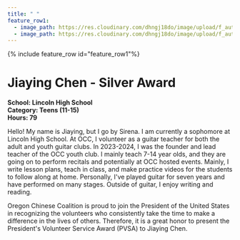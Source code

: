 ```yaml
---
title: " "
feature_row1:
  - image_path: https://res.cloudinary.com/dhngj18do/image/upload/f_auto,q_auto/v1/images/pvsa/2024_Jiaying_Chen
  - image_path: https://res.cloudinary.com/dhngj18do/image/upload/f_auto,q_auto/v1/images/activities/year_2024
---
```


{% include feature_row id="feature_row1"%}

# Jiaying Chen - Silver Award

**School: Lincoln High School**  
**Category: Teens (11-15)**  
**Hours: 79**  

Hello! My name is Jiaying, but I go by Sirena. I am currently a sophomore at Lincoln High School. At OCC, I volunteer as a guitar teacher for both the adult and youth guitar clubs. In 2023-2024, I was the founder and lead teacher of the OCC youth club. I mainly teach 7-14 year olds, and they are going on to perform recitals and potentially at OCC hosted events. Mainly, I write lesson plans, teach in class, and make practice videos for the students to follow along at home. Personally, I've played guitar for seven years and have performed on many stages. Outside of guitar, I enjoy writing and reading.

Oregon Chinese Coalition is proud to join the President of the United States in recognizing the volunteers who consistently take the time to make a difference in the lives of others. Therefore, it is a great honor to present the President's Volunteer Service Award (PVSA) to Jiaying Chen.

